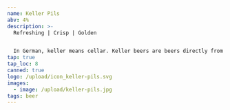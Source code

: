 ```yaml
---
name: Keller Pils
abv: 4%
description: >-
  Refreshing | Crisp | Golden


  In German, keller means cellar. Keller beers are beers directly from the cellar. Our Keller pils is packaged right off our lagering tanks.
tap: true
tap_loc: 8
canned: true
logo: /upload/icon_keller-pils.svg
images:
  - image: /upload/keller-pils.jpg
tags: beer
---
```

